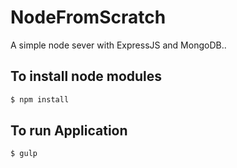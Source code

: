 # NodeFromScratch
A simple node sever with ExpressJS and MongoDB..

## To install node modules

```bash
$ npm install 
```
## To run Application

```bash
$ gulp 
```
